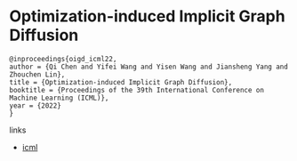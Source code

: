 # Optimization-induced Implicit Graph Diffusion

```
@inproceedings{oigd_icml22,
author = {Qi Chen and Yifei Wang and Yisen Wang and Jiansheng Yang and Zhouchen Lin},
title = {Optimization-induced Implicit Graph Diffusion},
booktitle = {Proceedings of the 39th International Conference on Machine Learning (ICML)},
year = {2022}
}
```

links
- [icml](https://icml.cc/Conferences/2022/Schedule?showEvent=18148)
